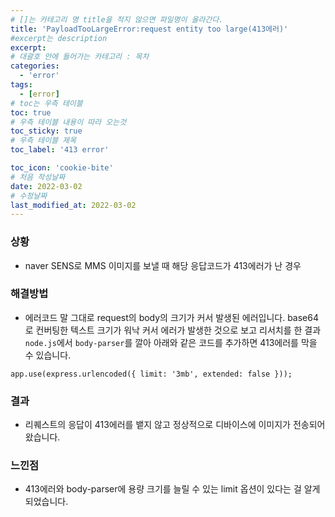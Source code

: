 ```yaml
---
# []는 카테고리 명 title을 적지 않으면 파일명이 올라간다.
title: 'PayloadTooLargeError:request entity too large(413에러)'
#excerpt는 description
excerpt:
# 대괄호 안에 들어가는 카테고리 : 목차
categories:
  - 'error'
tags:
  - [error]
# toc는 우측 테이블
toc: true
# 우측 테이블 내용이 따라 오는것
toc_sticky: true
# 우측 테이블 제목
toc_label: '413 error'

toc_icon: 'cookie-bite'
# 처음 작성날짜
date: 2022-03-02
# 수정날짜
last_modified_at: 2022-03-02
---
```


### 상황

- naver SENS로 MMS 이미지를 보낼 때 해당 응답코드가 413에러가 난 경우

### 해결방법

- 에러코드 말 그대로 request의 body의 크기가 커서 발생된 에러입니다. base64로 컨버팅한 텍스트 크기가 워낙 커서 에러가 발생한 것으로 보고 리서치를 한 결과 `node.js`에서 `body-parser`를 깔아 아래와 같은 코드를 추가하면 413에러를 막을 수 있습니다.

```
app.use(express.urlencoded({ limit: '3mb', extended: false }));
```

### 결과

- 리퀘스트의 응답이 413에러를 뱉지 않고 정상적으로 디바이스에 이미지가 전송되어 왔습니다.

### 느낀점

- 413에러와 body-parser에 용량 크기를 늘릴 수 있는 limit 옵션이 있다는 걸 알게 되었습니다.

